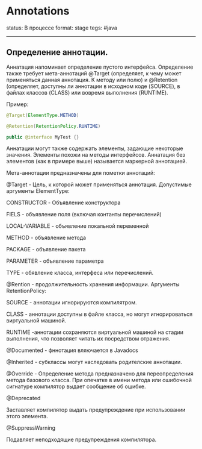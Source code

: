 # Annotations

status: В процессе
format: stage
tegs: #java 

----
## Определение аннотации. 

Аннатация напоминает определение пустого интерфейса. Определение также требует мета-аннотаций @Target (определяет, к чему может применяться данная аннотация. К методу или полю) и @Retention (определяет, доступны ли аннотации в исходном коде (SOURCE), в файлах классов (CLASS) или вовремя выполнения (RUNTIME). 


Пример:  
```java
@Target(ElementType.METHOD) 

@Retention(RetentionPolicy.RUNTIME) 

public @interface MyTest {} 
```
 

Аннатации могут также содержать элементы, задающие некоторые значения. Элементы похожи на методы интерфейсов. Аннатация без элементов (как в примере выше) называется маркерной аннотацией. 

 

Мета-аннотации предназначены для пометки аннотаций: 

 

@Target - Цель, к которой может применяться аннотация. Допустимые аргументы ElementType: 

CONSTRUCTOR - Объявление конструктора 

FIELS - объявление поля (включая контанты перечислений) 

LOCAL-VARIABLE - объявление локальной переменной 

METHOD - объявление метода 

PACKAGE - объявление пакета 

PARAMETER - объявление параметра 

TYPE - обявление класса, интерфеса или перечислений. 

 

@Rention - продолжительность хранения информации. Аргументы RetentionPolicy: 

SOURCE - аннотации игнорируются компилятром. 

CLASS - аннотации доступны в файле класса, но могут игнорироваться виртуальной машиной. 

RUNTIME -аннотации сохраняются виртуальной машиной на стадии выполнения, что позволяет читать их посредством отражения. 

 

@Documented - фннотация вляючается в Javadocs 

 

@Inherited - субклассы могут наследовать родителские аннотации. 

 

@Override - Oпределение метода предназначено для переопределения метода базового класса. При опечатке в имени метода или ошибочной сигнатуре компилятор выдает сообщение об ошибке. 

@Deprecated 

Заставляет компилятор выдать предупреждение при использовании этого элемента. 

@SuppressWarning 

Подавляет неподходящие предупреждения компилятора. 

 

 

 